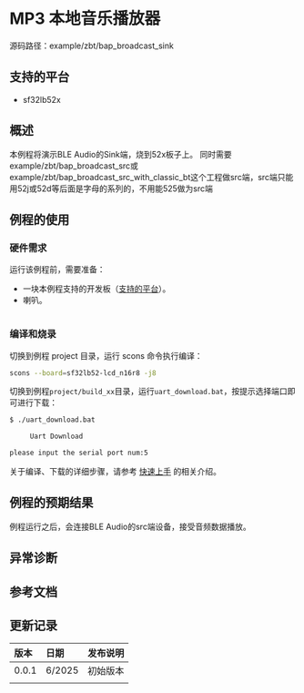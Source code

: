 # MP3 本地音乐播放器

源码路径：example/zbt/bap_broadcast_sink

## 支持的平台
<!-- 支持哪些板子和芯片平台 -->
+ sf32lb52x

## 概述
<!-- 例程简介 -->
本例程将演示BLE Audio的Sink端，烧到52x板子上。
同时需要example/zbt/bap_broadcast_src或example/zbt/bap_broadcast_src_with_classic_bt这个工程做src端，src端只能用52j或52d等后面是字母的系列的，不用能525做为src端

## 例程的使用
<!-- 说明如何使用例程，比如连接哪些硬件管脚观察波形，编译和烧写可以引用相关文档。
对于 rt_device 的例程，还需要把本例程用到的配置开关列出来，比如 PWM 例程用到了 PWM1，需要在 onchip 菜单里使能 PWM1 -->

### 硬件需求
运行该例程前，需要准备：
+ 一块本例程支持的开发板（[支持的平台](quick_start)）。
+ 喇叭。

```{warning}

```



### 编译和烧录

切换到例程 project 目录，运行 scons 命令执行编译：

```bash
scons --board=sf32lb52-lcd_n16r8 -j8
```

切换到例程`project/build_xx`目录，运行`uart_download.bat`，按提示选择端口即可进行下载：

```bash
$ ./uart_download.bat

     Uart Download

please input the serial port num:5
```

关于编译、下载的详细步骤，请参考 [快速上手](quick_start) 的相关介绍。

## 例程的预期结果
<!-- 说明例程运行结果，比如哪几个灯会亮，会打印哪些 log，以便用户判断例程是否正常运行，运行结果可以结合代码分步骤说明 -->
例程运行之后，会连接BLE Audio的src端设备，接受音频数据播放。



## 异常诊断

## 参考文档
<!-- 对于 rt_device 的示例，rt-thread 官网文档提供的较详细说明，可以在这里添加网页链接，例如，参考 RT-Thread 的 [RTC 文档](https://www.rt-thread.org/document/site/#/rt-thread-version/rt-thread-standard/programming-manual/device/rtc/rtc) -->

## 更新记录
|版本 |日期   |发布说明 |
|:---|:---|:---|
|0.0.1 |6/2025 |初始版本 |
| | | |
